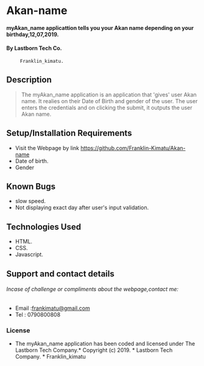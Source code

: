 # Akan-name
 
#### myAkan_name applicattion tells you your Akan name depending on your birthday,12,07,2019.
#### By  Lastborn Tech Co. 
         Franklin_kimatu.
## Description
> The myAkan_name application is an application that 'gives' user Akan name. It realies on their Date of Birth and gender of the user. The user enters the credentials and on clicking the submit, it outputs the user Akan name.
## Setup/Installation Requirements
* Visit the Webpage by link https://github.com/Franklin-Kimatu/Akan-name
* Date of birth.
* Gender

## Known Bugs
* slow speed.
* Not displaying exact day after user's input validation.
## Technologies Used
* HTML.
* CSS.
* Javascript.
## Support and contact details
###### Incase of challenge or compliments about the webpage,contact me:
* Email :frankimatu@gmail.com
* Tel : 0790800808
### License
* The myAkan_name application has been coded and licensed under The Lastborn Tech Company.*
Copyright (c) 2019. 
      * Lastborn Tech Company.
      * Franklin_kimatu 
